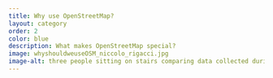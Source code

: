 ```yaml
---
title: Why use OpenStreetMap?
layout: category
order: 2
color: blue
description: What makes OpenStreetMap special?
image: whyshouldweuseOSM_niccolo_rigacci.jpg
image-alt: three people sitting on stairs comparing data collected during an OpenStreetMap field survey
---
```

